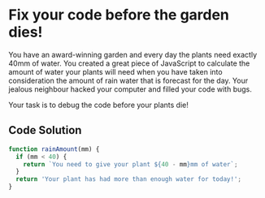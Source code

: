 # Fix your code before the garden dies!

You have an award-winning garden and every day the plants need exactly 40mm of water. You created a great piece of JavaScript to calculate the amount of water your plants will need when you have taken into consideration the amount of rain water that is forecast for the day. Your jealous neighbour hacked your computer and filled your code with bugs.

Your task is to debug the code before your plants die!

## Code Solution

```js
function rainAmount(mm) {
  if (mm < 40) {
    return `You need to give your plant ${40 - mm}mm of water`;
  }
  return 'Your plant has had more than enough water for today!';
}

```